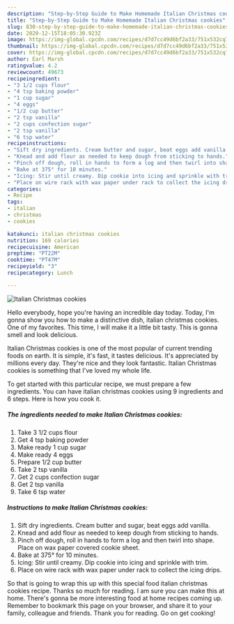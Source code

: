 ```yaml
---
description: "Step-by-Step Guide to Make Homemade Italian Christmas cookies"
title: "Step-by-Step Guide to Make Homemade Italian Christmas cookies"
slug: 830-step-by-step-guide-to-make-homemade-italian-christmas-cookies
date: 2020-12-15T18:05:30.923Z
image: https://img-global.cpcdn.com/recipes/d7d7cc49d6bf2a33/751x532cq70/italian-christmas-cookies-recipe-main-photo.jpg
thumbnail: https://img-global.cpcdn.com/recipes/d7d7cc49d6bf2a33/751x532cq70/italian-christmas-cookies-recipe-main-photo.jpg
cover: https://img-global.cpcdn.com/recipes/d7d7cc49d6bf2a33/751x532cq70/italian-christmas-cookies-recipe-main-photo.jpg
author: Earl Marsh
ratingvalue: 4.2
reviewcount: 49673
recipeingredient:
- "3 1/2 cups flour"
- "4 tsp baking powder"
- "1 cup sugar"
- "4 eggs"
- "1/2 cup butter"
- "2 tsp vanilla"
- "2 cups confection sugar"
- "2 tsp vanilla"
- "6 tsp water"
recipeinstructions:
- "Sift dry ingredients. Cream butter and sugar, beat eggs add vanilla."
- "Knead and add flour as needed to keep dough from sticking to hands."
- "Pinch off dough, roll in hands to form a log and then twirl into shape. Place on wax paper covered cookie sheet."
- "Bake at 375° for 10 minutes."
- "Icing: Stir until creamy. Dip cookie into icing and sprinkle with trim."
- "Place on wire rack with wax paper under rack to collect the icing drips."
categories:
- Recipe
tags:
- italian
- christmas
- cookies

katakunci: italian christmas cookies 
nutrition: 169 calories
recipecuisine: American
preptime: "PT22M"
cooktime: "PT47M"
recipeyield: "3"
recipecategory: Lunch

---
```



![Italian Christmas cookies](https://img-global.cpcdn.com/recipes/d7d7cc49d6bf2a33/751x532cq70/italian-christmas-cookies-recipe-main-photo.jpg)

Hello everybody, hope you're having an incredible day today. Today, I'm gonna show you how to make a distinctive dish, italian christmas cookies. One of my favorites. This time, I will make it a little bit tasty. This is gonna smell and look delicious.

Italian Christmas cookies is one of the most popular of current trending foods on earth. It is simple, it's fast, it tastes delicious. It's appreciated by millions every day. They're nice and they look fantastic. Italian Christmas cookies is something that I've loved my whole life.




To get started with this particular recipe, we must prepare a few ingredients. You can have italian christmas cookies using 9 ingredients and 6 steps. Here is how you cook it.

<!--inarticleads1-->

##### The ingredients needed to make Italian Christmas cookies:

1. Take 3 1/2 cups flour
1. Get 4 tsp baking powder
1. Make ready 1 cup sugar
1. Make ready 4 eggs
1. Prepare 1/2 cup butter
1. Take 2 tsp vanilla
1. Get 2 cups confection sugar
1. Get 2 tsp vanilla
1. Take 6 tsp water




<!--inarticleads2-->

##### Instructions to make Italian Christmas cookies:

1. Sift dry ingredients. Cream butter and sugar, beat eggs add vanilla.
1. Knead and add flour as needed to keep dough from sticking to hands.
1. Pinch off dough, roll in hands to form a log and then twirl into shape. Place on wax paper covered cookie sheet.
1. Bake at 375° for 10 minutes.
1. Icing: Stir until creamy. Dip cookie into icing and sprinkle with trim.
1. Place on wire rack with wax paper under rack to collect the icing drips.




So that is going to wrap this up with this special food italian christmas cookies recipe. Thanks so much for reading. I am sure you can make this at home. There's gonna be more interesting food at home recipes coming up. Remember to bookmark this page on your browser, and share it to your family, colleague and friends. Thank you for reading. Go on get cooking!
